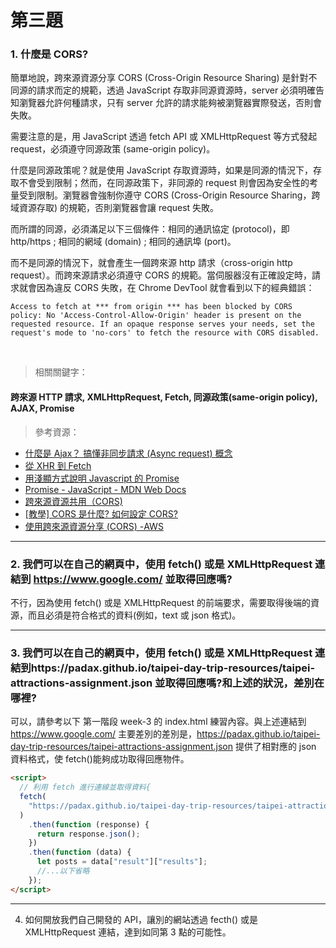 # 第三題

### 1. 什麼是 CORS?

簡單地說，跨來源資源分享 CORS (Cross-Origin Resource Sharing) 是針對不同源的請求而定的規範，透過 JavaScript 存取非同源資源時，server 必須明確告知瀏覽器允許何種請求，只有 server 允許的請求能夠被瀏覽器實際發送，否則會失敗。

需要注意的是，用 JavaScript 透過 fetch API 或 XMLHttpRequest 等方式發起 request，必須遵守同源政策 (same-origin policy)。

什麼是同源政策呢？就是使用 JavaScript 存取資源時，如果是同源的情況下，存取不會受到限制；然而，在同源政策下，非同源的 request 則會因為安全性的考量受到限制。瀏覽器會強制你遵守 CORS (Cross-Origin Resource Sharing，跨域資源存取) 的規範，否則瀏覽器會讓 request 失敗。

而所謂的同源，必須滿足以下三個條件：相同的通訊協定 (protocol)，即 http/https ; 相同的網域 (domain) ; 相同的通訊埠 (port)。

而不是同源的情況下，就會產生一個跨來源 http 請求（cross-origin http request）。而跨來源請求必須遵守 CORS 的規範。當伺服器沒有正確設定時，請求就會因為違反 CORS 失敗，在 Chrome DevTool 就會看到以下的經典錯誤：

```
Access to fetch at *** from origin *** has been blocked by CORS policy: No 'Access-Control-Allow-Origin' header is present on the requested resource. If an opaque response serves your needs, set the request's mode to 'no-cors' to fetch the resource with CORS disabled.
```

<br />

> 相關關鍵字：

#### 跨來源 HTTP 請求, XMLHttpRequest, Fetch, 同源政策(same-origin policy), AJAX, Promise

> 參考資源：

- [什麼是 Ajax？ 搞懂非同步請求 (Async request) 概念](https://tw.alphacamp.co/blog/ajax-asynchronous-request)
- [從 XHR 到 Fetch](https://www.ithome.com.tw/voice/121435)
- [用淺顯方式說明 Javascript 的 Promise](https://ithelp.ithome.com.tw/articles/10230214)
- [Promise - JavaScript - MDN Web Docs](https://developer.mozilla.org/zh-TW/docs/Web/JavaScript/Reference/Global_Objects/Promise)
- [跨來源資源共用（CORS)](https://developer.mozilla.org/zh-TW/docs/Web/HTTP/CORS)
- [[教學] CORS 是什麼? 如何設定 CORS?](https://shubo.io/what-is-cors/#什麼是-cors-cross-origin-resource-sharing)
- [使用跨來源資源分享 (CORS) -AWS](https://docs.aws.amazon.com/zh_tw/AmazonS3/latest/userguide/cors.html)

<hr >

### 2. 我們可以在自己的網頁中，使用 fetch() 或是 XMLHttpRequest 連結到 https://www.google.com/ 並取得回應嗎?

不行，因為使用 fetch() 或是 XMLHttpRequest 的前端要求，需要取得後端的資源，而且必須是符合格式的資料(例如，text 或 json 格式)。

<hr >

### 3. 我們可以在自己的網頁中，使用 fetch() 或是 XMLHttpRequest 連結到https://padax.github.io/taipei-day-trip-resources/taipei-attractions-assignment.json 並取得回應嗎?和上述的狀況，差別在哪裡?

可以，請參考以下 第一階段 week-3 的 index.html 練習內容。與上述連結到 https://www.google.com/ 主要差別的差別是，https://padax.github.io/taipei-day-trip-resources/taipei-attractions-assignment.json 提供了相對應的 json 資料格式，使 fetch()能夠成功取得回應物件。

```html
<script>
  // 利用 fetch 進行連線並取得資料{
  fetch(
    "https://padax.github.io/taipei-day-trip-resources/taipei-attractions-assignment.json"
  )
    .then(function (response) {
      return response.json();
    })
    .then(function (data) {
      let posts = data["result"]["results"];
      //...以下省略
    });
</script>
```

<hr >

4. 如何開放我們自己開發的 API，讓別的網站透過 fecth() 或是 XMLHttpRequest 連結，達到如同第 3 點的可能性。
